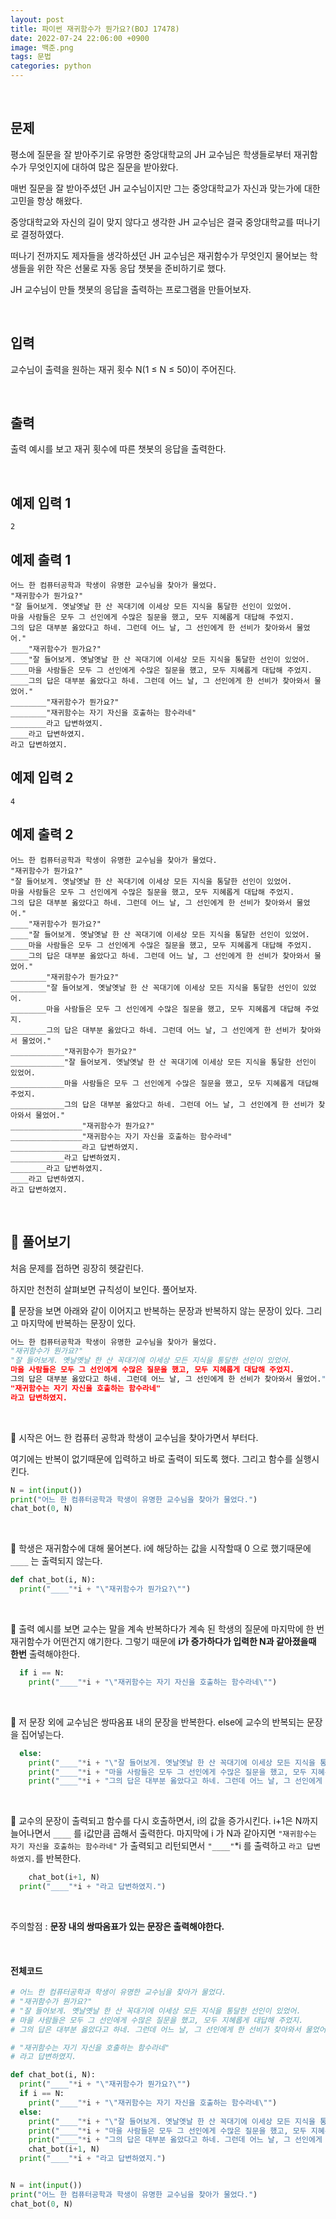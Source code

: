 ```yaml
---
layout: post
title: 파이썬 재귀함수가 뭔가요?(BOJ 17478)
date: 2022-07-24 22:06:00 +0900
image: 백준.png
tags: 문법
categories: python 
---
```


<br>

## 문제

평소에 질문을 잘 받아주기로 유명한 중앙대학교의 JH 교수님은 학생들로부터 재귀함수가 무엇인지에 대하여 많은 질문을 받아왔다.

매번 질문을 잘 받아주셨던 JH 교수님이지만 그는 중앙대학교가 자신과 맞는가에 대한 고민을 항상 해왔다.

중앙대학교와 자신의 길이 맞지 않다고 생각한 JH 교수님은 결국 중앙대학교를 떠나기로 결정하였다.

떠나기 전까지도 제자들을 생각하셨던 JH 교수님은 재귀함수가 무엇인지 물어보는 학생들을 위한 작은 선물로 자동 응답 챗봇을 준비하기로 했다.

JH 교수님이 만들 챗봇의 응답을 출력하는 프로그램을 만들어보자.

<br>

## 입력

교수님이 출력을 원하는 재귀 횟수 N(1 ≤ N ≤ 50)이 주어진다.

<br>

## 출력

출력 예시를 보고 재귀 횟수에 따른 챗봇의 응답을 출력한다.

<br>

## 예제 입력 1

```
2
```

## 예제 출력 1

```
어느 한 컴퓨터공학과 학생이 유명한 교수님을 찾아가 물었다.
"재귀함수가 뭔가요?"
"잘 들어보게. 옛날옛날 한 산 꼭대기에 이세상 모든 지식을 통달한 선인이 있었어.
마을 사람들은 모두 그 선인에게 수많은 질문을 했고, 모두 지혜롭게 대답해 주었지.
그의 답은 대부분 옳았다고 하네. 그런데 어느 날, 그 선인에게 한 선비가 찾아와서 물었어."
____"재귀함수가 뭔가요?"
____"잘 들어보게. 옛날옛날 한 산 꼭대기에 이세상 모든 지식을 통달한 선인이 있었어.
____마을 사람들은 모두 그 선인에게 수많은 질문을 했고, 모두 지혜롭게 대답해 주었지.
____그의 답은 대부분 옳았다고 하네. 그런데 어느 날, 그 선인에게 한 선비가 찾아와서 물었어."
________"재귀함수가 뭔가요?"
________"재귀함수는 자기 자신을 호출하는 함수라네"
________라고 답변하였지.
____라고 답변하였지.
라고 답변하였지.
```

## 예제 입력 2

```
4
```

## 예제 출력 2

```
어느 한 컴퓨터공학과 학생이 유명한 교수님을 찾아가 물었다.
"재귀함수가 뭔가요?"
"잘 들어보게. 옛날옛날 한 산 꼭대기에 이세상 모든 지식을 통달한 선인이 있었어.
마을 사람들은 모두 그 선인에게 수많은 질문을 했고, 모두 지혜롭게 대답해 주었지.
그의 답은 대부분 옳았다고 하네. 그런데 어느 날, 그 선인에게 한 선비가 찾아와서 물었어."
____"재귀함수가 뭔가요?"
____"잘 들어보게. 옛날옛날 한 산 꼭대기에 이세상 모든 지식을 통달한 선인이 있었어.
____마을 사람들은 모두 그 선인에게 수많은 질문을 했고, 모두 지혜롭게 대답해 주었지.
____그의 답은 대부분 옳았다고 하네. 그런데 어느 날, 그 선인에게 한 선비가 찾아와서 물었어."
________"재귀함수가 뭔가요?"
________"잘 들어보게. 옛날옛날 한 산 꼭대기에 이세상 모든 지식을 통달한 선인이 있었어.
________마을 사람들은 모두 그 선인에게 수많은 질문을 했고, 모두 지혜롭게 대답해 주었지.
________그의 답은 대부분 옳았다고 하네. 그런데 어느 날, 그 선인에게 한 선비가 찾아와서 물었어."
____________"재귀함수가 뭔가요?"
____________"잘 들어보게. 옛날옛날 한 산 꼭대기에 이세상 모든 지식을 통달한 선인이 있었어.
____________마을 사람들은 모두 그 선인에게 수많은 질문을 했고, 모두 지혜롭게 대답해 주었지.
____________그의 답은 대부분 옳았다고 하네. 그런데 어느 날, 그 선인에게 한 선비가 찾아와서 물었어."
________________"재귀함수가 뭔가요?"
________________"재귀함수는 자기 자신을 호출하는 함수라네"
________________라고 답변하였지.
____________라고 답변하였지.
________라고 답변하였지.
____라고 답변하였지.
라고 답변하였지.
```

<br>

## 📝 풀어보기

처음 문제를 접하면 굉장히 헷갈린다.

하지만 천천히 살펴보면 규칙성이 보인다. 풀어보자.

📌 문장을 보면 아래와 같이 이어지고 반복하는 문장과 반복하지 않는 문장이 있다. 그리고 마지막에 반복하는 문장이 있다.

``` python
어느 한 컴퓨터공학과 학생이 유명한 교수님을 찾아가 물었다.
"재귀함수가 뭔가요?"
"잘 들어보게. 옛날옛날 한 산 꼭대기에 이세상 모든 지식을 통달한 선인이 있었어.
마을 사람들은 모두 그 선인에게 수많은 질문을 했고, 모두 지혜롭게 대답해 주었지.
그의 답은 대부분 옳았다고 하네. 그런데 어느 날, 그 선인에게 한 선비가 찾아와서 물었어."
"재귀함수는 자기 자신을 호출하는 함수라네"
라고 답변하였지.
```

<br>

📌 시작은 어느 한 컴퓨터 공학과 학생이 교수님을 찾아가면서 부터다.

여기에는 반복이 없기때문에 입력하고 바로 출력이 되도록 했다. 그리고 함수를 실행시킨다.

``` python
N = int(input())
print("어느 한 컴퓨터공학과 학생이 유명한 교수님을 찾아가 물었다.")
chat_bot(0, N)
```

<br>

📌 학생은 재귀함수에 대해 물어본다. i에 해당하는 값을 시작할때 0 으로 했기때문에 `____` 는 출력되지 않는다.

``` python
def chat_bot(i, N):
  print("____"*i + "\"재귀함수가 뭔가요?\"")
```

<br>

📌 출력 예시를 보면 교수는 말을 계속 반복하다가 계속 된 학생의 질문에 마지막에 한 번 재귀함수가 어떤건지 얘기한다. 그렇기 때문에 **i가 증가하다가 입력한 N과 같아졌을때 한번** 출력해야한다.  

``` python
  if i == N:
    print("____"*i + "\"재귀함수는 자기 자신을 호출하는 함수라네\"")
```

<br>

📌 저 문장 외에 교수님은 쌍따옴표 내의 문장을 반복한다. else에 교수의 반복되는 문장을 집어넣는다. 

``` python
  else:
    print("____"*i + "\"잘 들어보게. 옛날옛날 한 산 꼭대기에 이세상 모든 지식을 통달한 선인이 있었어.")
    print("____"*i + "마을 사람들은 모두 그 선인에게 수많은 질문을 했고, 모두 지혜롭게 대답해 주었지.")
    print("____"*i + "그의 답은 대부분 옳았다고 하네. 그런데 어느 날, 그 선인에게 한 선비가 찾아와서 물었어.\"")
```

<br>

📌 교수의 문장이 출력되고 함수를 다시 호출하면서, i의 값을 증가시킨다. i+1은 N까지 늘어나면서 `____` 를 i값만큼 곱해서 출력한다. 마지막에 i 가 N과 같아지면 `"재귀함수는 자기 자신을 호출하는 함수라네"` 가 출력되고 리턴되면서 `"____"`*i 를 출력하고 `라고 답변하였지.`를 반복한다.  

``` python
    chat_bot(i+1, N)
  print("____"*i + "라고 답변하였지.")
```

<br>

주의할점 : **문장 내의 쌍따옴표가 있는 문장은 출력해야한다.**

<br>

#### 전체코드

``` python
# 어느 한 컴퓨터공학과 학생이 유명한 교수님을 찾아가 물었다.
# "재귀함수가 뭔가요?"
# "잘 들어보게. 옛날옛날 한 산 꼭대기에 이세상 모든 지식을 통달한 선인이 있었어.
# 마을 사람들은 모두 그 선인에게 수많은 질문을 했고, 모두 지혜롭게 대답해 주었지.
# 그의 답은 대부분 옳았다고 하네. 그런데 어느 날, 그 선인에게 한 선비가 찾아와서 물었어."

# "재귀함수는 자기 자신을 호출하는 함수라네"
# 라고 답변하였지.

def chat_bot(i, N):
  print("____"*i + "\"재귀함수가 뭔가요?\"")
  if i == N:
    print("____"*i + "\"재귀함수는 자기 자신을 호출하는 함수라네\"")
  else:
    print("____"*i + "\"잘 들어보게. 옛날옛날 한 산 꼭대기에 이세상 모든 지식을 통달한 선인이 있었어.")
    print("____"*i + "마을 사람들은 모두 그 선인에게 수많은 질문을 했고, 모두 지혜롭게 대답해 주었지.")
    print("____"*i + "그의 답은 대부분 옳았다고 하네. 그런데 어느 날, 그 선인에게 한 선비가 찾아와서 물었어.\"")
    chat_bot(i+1, N)
  print("____"*i + "라고 답변하였지.")


N = int(input())
print("어느 한 컴퓨터공학과 학생이 유명한 교수님을 찾아가 물었다.")
chat_bot(0, N)
```

